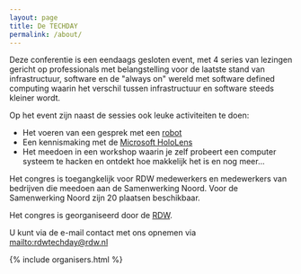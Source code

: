 ```yaml
---
layout: page
title: De TECHDAY
permalink: /about/
---
```

Deze conferentie is een eendaags gesloten event, met 4 series van lezingen gericht op professionals met belangstelling voor de laatste stand van infrastructuur, software en de "always on" wereld met software defined computing waarin het verschil tussen infrastructuur en  software steeds kleiner wordt. 

Op het event zijn naast de sessies ook leuke activiteiten te doen: 
- Het voeren van een gesprek met een [robot](https://www.ald.softbankrobotics.com/en/cool-robots/pepper)
- Een kennismaking met de [Microsoft HoloLens](https://www.microsoft.com/microsoft-hololens/en-us)
- Het meedoen in een workshop waarin je zelf probeert een computer systeem te hacken en ontdekt hoe makkelijk het is en nog meer...

Het congres is toegangkelijk voor RDW medewerkers en medewerkers van bedrijven die meedoen aan de Samenwerking Noord. Voor de Samenwerking Noord zijn 20 plaatsen beschikbaar.

Het congres is georganiseerd door de [RDW](http://www.rdw.nl).

U kunt via de e-mail contact met ons opnemen via <mailto:rdwtechday@rdw.nl>

{% include organisers.html %}




